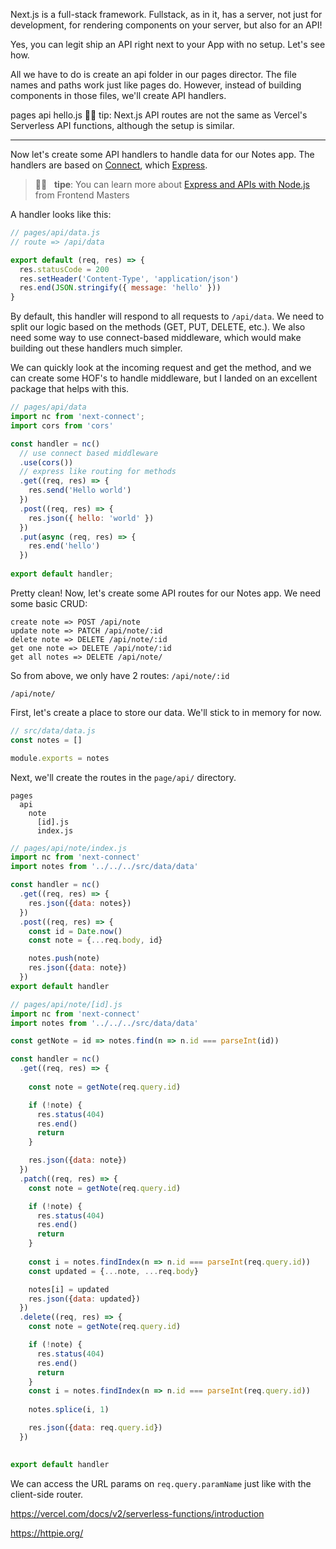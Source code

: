 Next.js is a full-stack framework. Fullstack, as in it, has a server, not just for development, for rendering components on your server, but also for an API!

Yes, you can legit ship an API right next to your App with no setup. Let's see how.

All we have to do is create an api folder in our pages director. The file names and paths work just like pages do. However, instead of building components in those files, we'll create API handlers.

pages
  api
    hello.js
👍🏾   tip: Next.js API routes are not the same as Vercel's Serverless API functions, although the setup is similar.


____


Now let's create some API handlers to handle data for our Notes app. The handlers are based on [Connect](https://www.npmjs.com/package/connect), which [Express](https://expressjs.com/). 

> 👍🏾 &nbsp;&nbsp;**tipe**: You can learn more about [Express and APIs with Node.js](https://frontendmasters.com/courses/api-design-nodejs-v3/) from Frontend Masters

A handler looks like this:

```js
// pages/api/data.js
// route => /api/data

export default (req, res) => {
  res.statusCode = 200
  res.setHeader('Content-Type', 'application/json')
  res.end(JSON.stringify({ message: 'hello' }))
}
```

By default, this handler will respond to all requests to `/api/data`. We need to split our logic based on the methods (GET, PUT, DELETE, etc.). We also need some way to use connect-based middleware, which would make building out these handlers much simpler. 

We can quickly look at the incoming request and get the method, and we can create some HOF's to handle middleware, but I landed on an excellent package that helps with this. 

```js
// pages/api/data
import nc from 'next-connect';
import cors from 'cors'

const handler = nc()
  // use connect based middleware
  .use(cors())
  // express like routing for methods
  .get((req, res) => {
    res.send('Hello world')
  })
  .post((req, res) => {
    res.json({ hello: 'world' })
  })
  .put(async (req, res) => {
    res.end('hello')
  })
  
export default handler;
```

Pretty clean! Now, let's create some API routes for our Notes app. We need some basic CRUD:

```text
create note => POST /api/note
update note => PATCH /api/note/:id
delete note => DELETE /api/note/:id
get one note => DELETE /api/note/:id
get all notes => DELETE /api/note/
```

So from above, we only have 2 routes:
`/api/note/:id`

`/api/note/`

First, let's create a place to store our data. We'll stick to in memory for now.

```js
// src/data/data.js
const notes = []

module.exports = notes
```

Next, we'll create the routes in the `page/api/` directory.

```text
pages
  api
    note
      [id].js
      index.js
```

```js
// pages/api/note/index.js
import nc from 'next-connect'
import notes from '../../../src/data/data'

const handler = nc()
  .get((req, res) => {
    res.json({data: notes})
  })
  .post((req, res) => {
    const id = Date.now()
    const note = {...req.body, id}

    notes.push(note)
    res.json({data: note})
  })
export default handler
```

```js
// pages/api/note/[id].js
import nc from 'next-connect'
import notes from '../../../src/data/data'

const getNote = id => notes.find(n => n.id === parseInt(id))

const handler = nc()
  .get((req, res) => {
    
    const note = getNote(req.query.id)

    if (!note) {
      res.status(404)
      res.end()
      return
    }

    res.json({data: note})
  })
  .patch((req, res) => {
    const note = getNote(req.query.id)

    if (!note) {
      res.status(404)
      res.end()
      return
    }
    
    const i = notes.findIndex(n => n.id === parseInt(req.query.id))
    const updated = {...note, ...req.body}

    notes[i] = updated
    res.json({data: updated})
  })
  .delete((req, res) => {
    const note = getNote(req.query.id)

    if (!note) {
      res.status(404)
      res.end()
      return
    }
    const i = notes.findIndex(n => n.id === parseInt(req.query.id))
    
    notes.splice(i, 1)

    res.json({data: req.query.id})
  })
  

export default handler
```

We can access the URL params on `req.query.paramName` just like with the client-side router.


https://vercel.com/docs/v2/serverless-functions/introduction

https://httpie.org/